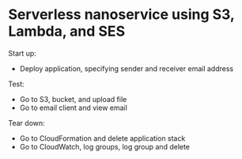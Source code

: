 # Serverless nanoservice using S3, Lambda, and SES  

Start up:  

- Deploy application, specifying sender and receiver email address  

Test:  

- Go to S3, bucket, and upload file  
- Go to email client and view email  

Tear down:  

- Go to CloudFormation and delete application stack  
- Go to CloudWatch, log groups, log group and delete  
